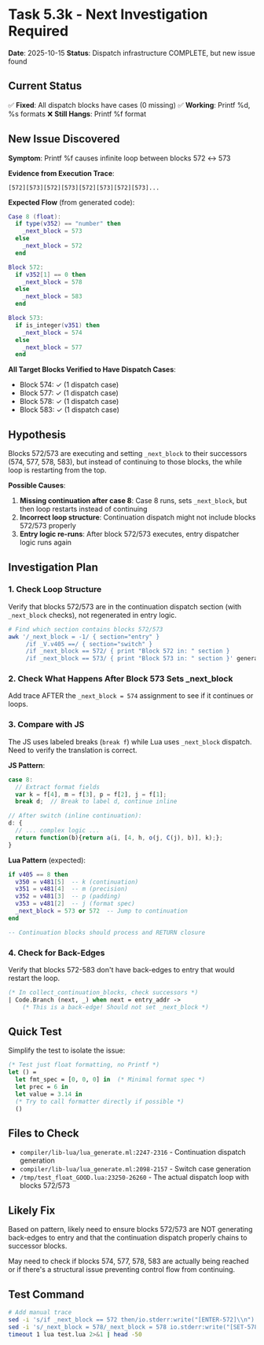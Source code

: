 # Task 5.3k - Next Investigation Required
**Date**: 2025-10-15
**Status**: Dispatch infrastructure COMPLETE, but new issue found

## Current Status

✅ **Fixed**: All dispatch blocks have cases (0 missing)
✅ **Working**: Printf %d, %s formats
❌ **Still Hangs**: Printf %f format

## New Issue Discovered

**Symptom**: Printf %f causes infinite loop between blocks 572 ↔ 573

**Evidence from Execution Trace**:
```
[572][573][572][573][572][573][572][573]...
```

**Expected Flow** (from generated code):
```lua
Case 8 (float):
  if type(v352) == "number" then
    _next_block = 573
  else
    _next_block = 572
  end

Block 572:
  if v352[1] == 0 then
    _next_block = 578
  else
    _next_block = 583
  end

Block 573:
  if is_integer(v351) then
    _next_block = 574
  else
    _next_block = 577
  end
```

**All Target Blocks Verified to Have Dispatch Cases**:
- Block 574: ✓ (1 dispatch case)
- Block 577: ✓ (1 dispatch case)
- Block 578: ✓ (1 dispatch case)
- Block 583: ✓ (1 dispatch case)

## Hypothesis

Blocks 572/573 are executing and setting `_next_block` to their successors (574, 577, 578, 583), but instead of continuing to those blocks, the while loop is restarting from the top.

**Possible Causes**:
1. **Missing continuation after case 8**: Case 8 runs, sets `_next_block`, but then loop restarts instead of continuing
2. **Incorrect loop structure**: Continuation dispatch might not include blocks 572/573 properly
3. **Entry logic re-runs**: After block 572/573 executes, entry dispatcher logic runs again

## Investigation Plan

### 1. Check Loop Structure
Verify that blocks 572/573 are in the continuation dispatch section (with `_next_block` checks), not regenerated in entry logic.

```bash
# Find which section contains blocks 572/573
awk '/_next_block = -1/ { section="entry" }
     /if _V.v405 ==/ { section="switch" }
     /if _next_block == 572/ { print "Block 572 in: " section }
     /if _next_block == 573/ { print "Block 573 in: " section }' generated.lua
```

### 2. Check What Happens After Block 573 Sets _next_block
Add trace AFTER the `_next_block = 574` assignment to see if it continues or loops.

### 3. Compare with JS
The JS uses labeled breaks (`break f`) while Lua uses `_next_block` dispatch. Need to verify the translation is correct.

**JS Pattern**:
```javascript
case 8:
  // Extract format fields
  var k = f[4], m = f[3], p = f[2], j = f[1];
  break d;  // Break to label d, continue inline

// After switch (inline continuation):
d: {
  // ... complex logic ...
  return function(b){return a(i, [4, h, o(j, C(j), b)], k);};
}
```

**Lua Pattern** (expected):
```lua
if v405 == 8 then
  v350 = v481[5]  -- k (continuation)
  v351 = v481[4]  -- m (precision)
  v352 = v481[3]  -- p (padding)
  v353 = v481[2]  -- j (format spec)
  _next_block = 573 or 572  -- Jump to continuation
end

-- Continuation blocks should process and RETURN closure
```

### 4. Check for Back-Edges
Verify that blocks 572-583 don't have back-edges to entry that would restart the loop.

```ocaml
(* In collect_continuation_blocks, check successors *)
| Code.Branch (next, _) when next = entry_addr ->
    (* This is a back-edge! Should not set _next_block *)
```

## Quick Test

Simplify the test to isolate the issue:

```ocaml
(* Test just float formatting, no Printf *)
let () =
  let fmt_spec = [0, 0, 0] in  (* Minimal format spec *)
  let prec = 6 in
  let value = 3.14 in
  (* Try to call formatter directly if possible *)
  ()
```

## Files to Check

- `compiler/lib-lua/lua_generate.ml:2247-2316` - Continuation dispatch generation
- `compiler/lib-lua/lua_generate.ml:2098-2157` - Switch case generation
- `/tmp/test_float_GOOD.lua:23250-26260` - The actual dispatch loop with blocks 572/573

## Likely Fix

Based on pattern, likely need to ensure blocks 572/573 are NOT generating back-edges to entry and that the continuation dispatch properly chains to successor blocks.

May need to check if blocks 574, 577, 578, 583 are actually being reached or if there's a structural issue preventing control flow from continuing.

## Test Command

```bash
# Add manual trace
sed -i 's/if _next_block == 572 then/io.stderr:write("[ENTER-572]\\n") if _next_block == 572 then/' test.lua
sed -i 's/_next_block = 578/_next_block = 578 io.stderr:write("[SET-578]\\n")/' test.lua
timeout 1 lua test.lua 2>&1 | head -50
```
